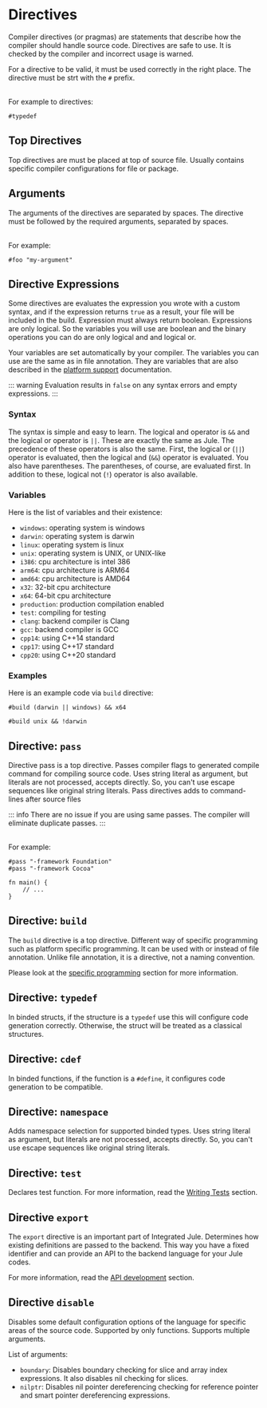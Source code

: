 # Directives
Compiler directives (or pragmas) are statements that describe how the compiler should handle source code. Directives are safe to use. It is checked by the compiler and incorrect usage is warned.

For a directive to be valid, it must be used correctly in the right place. The directive must be strt with the `#` prefix.

\
For example to directives:
```jule
#typedef
```

## Top Directives
Top directives are must be placed at top of source file.
Usually contains specific compiler configurations for file or package.

## Arguments
The arguments of the directives are separated by spaces. The directive must be followed by the required arguments, separated by spaces.

\
For example:
```jule
#foo "my-argument"
```

## Directive Expressions

Some directives are evaluates the expression you wrote with a custom syntax, and if the expression returns `true` as a result, your file will be included in the build. Expression must always return boolean. Expressions are only logical. So the variables you will use are boolean and the binary operations you can do are only logical and and logical or.

Your variables are set automatically by your compiler. The variables you can use are the same as in file annotation. They are variables that are also described in the [platform support](/compiler/platform-support) documentation.

::: warning
Evaluation results in `false` on any syntax errors and empty expressions.
:::

### Syntax

The syntax is simple and easy to learn. The logical and operator is `&&` and the logical or operator is `||`. These are exactly the same as Jule. The precedence of these operators is also the same. First, the logical or (`||`) operator is evaluated, then the logical and (`&&`) operator is evaluated. You also have parentheses. The parentheses, of course, are evaluated first. In addition to these, logical not (`!`) operator is also available.

### Variables

Here is the list of variables and their existence:

- `windows`: operating system is windows
- `darwin`: operating system is darwin
- `linux`: operating system is linux
- `unix`: operating system is UNIX, or UNIX-like
- `i386`: cpu architecture is intel 386
- `arm64`: cpu architecture is ARM64
- `amd64`: cpu architecture is AMD64
- `x32`: 32-bit cpu architecture
- `x64`: 64-bit cpu architecture
- `production`: production compilation enabled
- `test`: compiling for testing
- `clang`: backend compiler is Clang
- `gcc`: backend compiler is GCC
- `cpp14`: using C++14 standard
- `cpp17`: using C++17 standard
- `cpp20`: using C++20 standard

### Examples

Here is an example code via `build` directive:

```jule
#build (darwin || windows) && x64
```
```jule
#build unix && !darwin
```

## Directive: `pass`
Directive pass is a top directive.
Passes compiler flags to generated compile command for compiling source code. Uses string literal as argument, but literals are not processed, accepts directly. So, you can't use escape sequences like original string literals. Pass directives adds to command-lines after source files

::: info
There are no issue if you are using same passes.
The compiler will eliminate duplicate passes.
:::

\
For example:
```jule
#pass "-framework Foundation"
#pass "-framework Cocoa"

fn main() {
    // ...
}
```

## Directive: `build`

The `build` directive is a top directive. Different way of specific programming such as platform specific programming. It can be used with or instead of file annotation. Unlike file annotation, it is a directive, not a naming convention.

Please look at the [specific programming](/compiler/specific-programming) section for more information.

## Directive: `typedef`
In binded structs, if the structure is a `typedef` use this will configure code generation correctly. Otherwise, the struct will be treated as a classical structures.

## Directive: `cdef`
In binded functions, if the function is a `#define`, it configures code generation to be compatible.

## Directive: `namespace`
Adds namespace selection for supported binded types. Uses string literal as argument, but literals are not processed, accepts directly. So, you can't use escape sequences like original string literals.

## Directive: `test`
Declares test function. For more information, read the [Writing Tests](/debugging/testing/writing-tests) section.

## Directive `export`

The `export` directive is an important part of Integrated Jule. Determines how existing definitions are passed to the backend. This way you have a fixed identifier and can provide an API to the backend language for your Jule codes.

For more information, read the [API development](/integrated-jule/api/api-development) section.

## Directive `disable`

Disables some default configuration options of the language for specific areas of the source code. Supported by only functions. Supports multiple arguments.

List of arguments:
- `boundary`: Disables boundary checking for slice and array index expressions. It also disables nil checking for slices.
- `nilptr`: Disables nil pointer dereferencing checking for reference pointer and smart pointer dereferencing expressions.